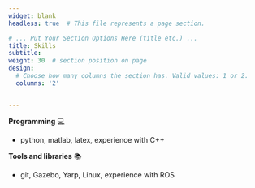 ```yaml
---
widget: blank
headless: true  # This file represents a page section.

# ... Put Your Section Options Here (title etc.) ...
title: Skills
subtitle:
weight: 30  # section position on page
design:
  # Choose how many columns the section has. Valid values: 1 or 2.
  columns: '2'


---
```


**Programming** 💻

- python, matlab, latex, experience with C++

**Tools and libraries** 📚

- git, Gazebo, Yarp, Linux, experience with ROS
